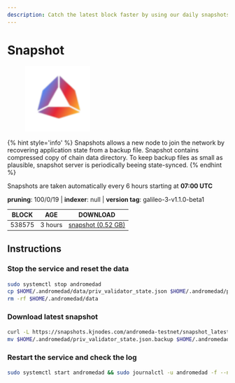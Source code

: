 ```yaml
---
description: Catch the latest block faster by using our daily snapshots.
---
```


# Snapshot

<figure><img src="https://raw.githubusercontent.com/kj89/cosmos-images/main/logos/andromeda.png" width="150" alt=""><figcaption></figcaption></figure>

{% hint style='info' %}
Snapshots allows a new node to join the network by recovering application state from a backup file. 
Snapshot contains compressed copy of chain data directory. To keep backup files as small as plausible, 
snapshot server is periodically beeing state-synced.
{% endhint %}

Snapshots are taken automatically every 6 hours starting at **07:00 UTC**

**pruning**: 100/0/19 | **indexer**: null | **version tag**: galileo-3-v1.1.0-beta1

| BLOCK             | AGE             | DOWNLOAD                                                                                            |
| ----------------- | --------------- | --------------------------------------------------------------------------------------------------- |
| 538575 | 3 hours | [snapshot (0.52 GB)](https://snapshots.kjnodes.com/andromeda-testnet/snapshot\_latest.tar.lz4) |

## Instructions

### Stop the service and reset the data

```bash
sudo systemctl stop andromedad
cp $HOME/.andromedad/data/priv_validator_state.json $HOME/.andromedad/priv_validator_state.json.backup
rm -rf $HOME/.andromedad/data
```

### Download latest snapshot

```bash
curl -L https://snapshots.kjnodes.com/andromeda-testnet/snapshot_latest.tar.lz4 | tar -Ilz4 -xf - -C $HOME/.andromedad
mv $HOME/.andromedad/priv_validator_state.json.backup $HOME/.andromedad/data/priv_validator_state.json
```

### Restart the service and check the log

```bash
sudo systemctl start andromedad && sudo journalctl -u andromedad -f --no-hostname -o cat
```
